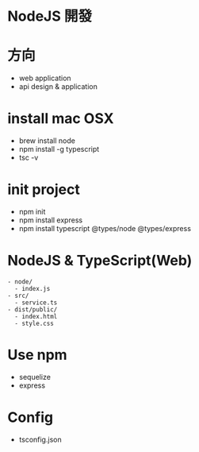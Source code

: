 # NodeJS 開發

# 方向
- web application
- api design & application

# install mac OSX
- brew install node
- npm install -g typescript
- tsc -v

# init project
- npm init
- npm install express
- npm install typescript @types/node @types/express

# NodeJS & TypeScript(Web)
```
- node/
  - index.js
- src/
  - service.ts
- dist/public/
  - index.html
  - style.css
```

# Use npm
- sequelize
- express

# Config
- tsconfig.json